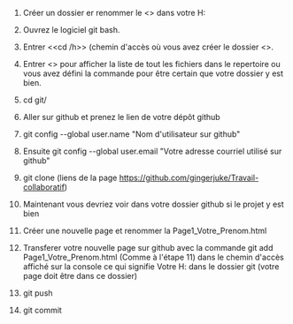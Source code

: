 1. Créer un dossier er renommer le <<git>> dans votre H:

2. Ouvrez le logiciel git bash.

3. Entrer <<cd /h>> (chemin d'accès où vous avez créer le dossier <<git>>.

4. Entrer <<ls>> pour afficher la liste de tout les fichiers dans le repertoire ou vous avez défini la commande pour être certain que votre dossier y est bien.

5. cd git/

6. Aller sur github et prenez le lien de votre dépôt github

7. git config --global user.name "Nom d'utilisateur sur github"

8. Ensuite git config --global user.email "Votre adresse courriel utilisé sur github"

9. git clone (liens de la page https://github.com/gingerjuke/Travail-collaboratif)

10. Maintenant vous devriez voir dans votre dossier github si le projet y est bien

11. Créer une nouvelle page et renommer la Page1_Votre_Prenom.html

12. Transferer votre nouvelle page sur github avec la commande git add Page1_Votre_Prenom.html (Comme à l'étape 11) dans le chemin d'accès affiché sur la console
ce qui signifie Votre H: dans le dossier git (votre page doit être dans ce dossier)

13. git push

14. git commit
